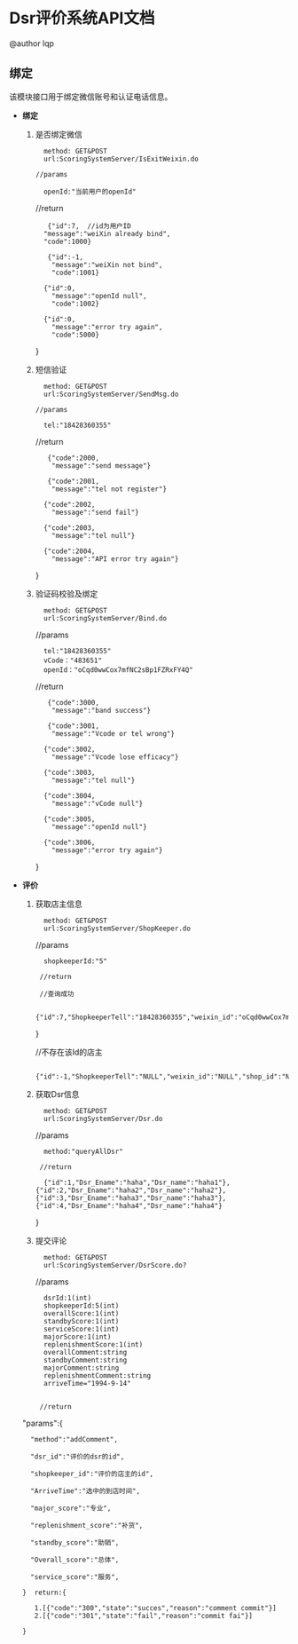 # Dsr评价系统API文档 #

@author lqp





## 绑定 ##

该模块接口用于绑定微信账号和认证电话信息。

- **绑定**
   1. 是否绑定微信



            method: GET&POST
            url:ScoringSystemServer/IsExitWeixin.do      

          //params

            openId:"当前用户的openId"



         //return

             {"id":7,  //id为用户ID
            "message":"weiXin already bind",
            "code":1000}

	         {"id":-1,
	          "message":"weiXin not bind",
	          "code":1001}

	        {"id":0,
	          "message":"openId null",
	          "code":1002}

	        {"id":0,
	          "message":"error try again",
	          "code":5000}
      }

   2. 短信验证


            method: GET&POST
            url:ScoringSystemServer/SendMsg.do     

          //params

            tel:"18428360355"



         //return

             {"code":2000,
              "message":"send message"}

	         {"code":2001,
              "message":"tel not register"}

	        {"code":2002,
              "message":"send fail"}

	        {"code":2003,
              "message":"tel null"}

            {"code":2004,
              "message":"API error try again"}
      }


   3. 验证码校验及绑定



            method: GET&POST
            url:ScoringSystemServer/Bind.do     
         //params

            tel:"18428360355"
            vCode："483651"
            openId："oCqd0wwCox7mfNC2sBp1FZRxFY4Q"


         //return

             {"code":3000,
              "message":"band success"}

	         {"code":3001,
              "message":"Vcode or tel wrong"}

	        {"code":3002,
              "message":"Vcode lose efficacy"}

	        {"code":3003,
              "message":"tel null"}

            {"code":3004,
              "message":"vCode null"}

            {"code":3005,
              "message":"openId null"}

            {"code":3006,
              "message":"error try again"}

      }

- **评价**


   1. 获取店主信息

            method: GET&POST
            url:ScoringSystemServer/ShopKeeper.do
         //params

            shopkeeperId:"5"

           //return

           //查询成功

            {"id":7,"ShopkeeperTell":"18428360355","weixin_id":"oCqd0wwCox7mfNC2sBp1FZRxFY4Q","shop_id":"","integration":0}
      }  

        //不存在该Id的店主


            {"id":-1,"ShopkeeperTell":"NULL","weixin_id":"NULL","shop_id":"NULL","integration":0}


   2. 获取Dsr信息

            method: GET&POST
            url:ScoringSystemServer/Dsr.do
         //params

            method:"queryAllDsr"

           //return

            {"id":1,"Dsr_Ename":"haha","Dsr_name":"haha1"},{"id":2,"Dsr_Ename":"haha2","Dsr_name":"haha2"},{"id":3,"Dsr_Ename":"haha3","Dsr_name":"haha3"},{"id":4,"Dsr_Ename":"haha4","Dsr_name":"haha4"}
      }  

   1. 提交评论


            method: GET&POST
            url:ScoringSystemServer/DsrScore.do?
         //params

            dsrId:1(int)
            shopkeeperId:5(int)
            overallScore:1(int)
            standbyScore:1(int)
            serviceScore:1(int)
            majorScore:1(int)
            replenishmentScore:1(int)
            overallComment:string
            standbyComment:string
            majorComment:string
            replenishmentComment:string
            arriveTime="1994-9-14"


           //return

    "params":{

        "method":"addComment",

        "dsr_id":"评价的dsr的id",

        "shopkeeper_id":"评价的店主的id",

        "ArriveTime":"选中的到店时间",

        "major_score":"专业",

        "replenishment_score":"补货",

        "standby_score":"助销",

        "Overall_score":"总体",

        "service_score":"服务",

      }  return:{

         1.[{"code":"300","state":"succes","reason":"comment commit"}]
         2.[{"code":"301","state":"fail","reason":"commit fai"}]

      }
